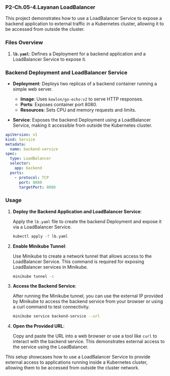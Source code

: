 ### P2-Ch.05-4.Layanan LoadBalancer

This project demonstrates how to use a LoadBalancer Service to expose a backend application to external traffic in a Kubernetes cluster, allowing it to be accessed from outside the cluster.

### Files Overview

1. **`lb.yaml`**: Defines a Deployment for a backend application and a LoadBalancer Service to expose it.

### Backend Deployment and LoadBalancer Service

- **Deployment**: Deploys two replicas of a backend container running a simple web server.
  - **Image**: Uses `kowlon/go-echo:v2` to serve HTTP responses.
  - **Ports**: Exposes container port 8080.
  - **Resources**: Sets CPU and memory requests and limits.

- **Service**: Exposes the backend Deployment using a LoadBalancer Service, making it accessible from outside the Kubernetes cluster.

```yaml
apiVersion: v1
kind: Service
metadata:
  name: backend-service
spec:
  type: LoadBalancer
  selector:
    app: backend
  ports:
    - protocol: TCP
      port: 8080       
      targetPort: 8080
```

### Usage

1. **Deploy the Backend Application and LoadBalancer Service**:

   Apply the `lb.yaml` file to create the backend Deployment and expose it via a LoadBalancer Service.

   ```bash
   kubectl apply -f lb.yaml
   ```

2. **Enable Minikube Tunnel**:

   Use Minikube to create a network tunnel that allows access to the LoadBalancer Service. This command is required for exposing LoadBalancer services in Minikube.

   ```bash
   minikube tunnel -c
   ```

3. **Access the Backend Service**:

   After running the Minikube tunnel, you can use the external IP provided by Minikube to access the backend service from your browser or using a curl command to test connectivity.

   ```bash
   minikube service backend-service --url
   ```

4. **Open the Provided URL**:

   Copy and paste the URL into a web browser or use a tool like `curl` to interact with the backend service. This demonstrates external access to the service using the LoadBalancer.

This setup showcases how to use a LoadBalancer Service to provide external access to applications running inside a Kubernetes cluster, allowing them to be accessed from outside the cluster network.